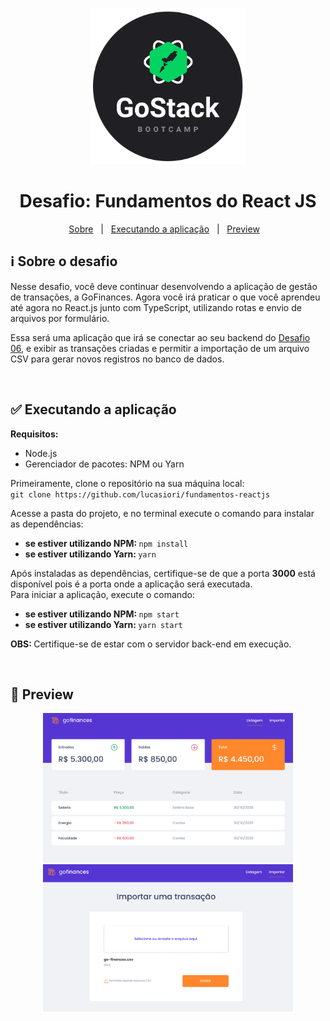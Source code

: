<p align="center">
  <img src="https://github.com/lucasiori/fundamentos-reactjs/blob/master/.github/gostack.png" alt="GoStack" width="250" />
</p>

<h1 align="center">Desafio: Fundamentos do React JS</h1>
<p align="center">
  <a href="#sobre-desafio">Sobre</a> &nbsp;&nbsp;|&nbsp;&nbsp;
  <a href="#executando-aplicacao">Executando a aplicação</a> &nbsp;&nbsp;|&nbsp;&nbsp;
  <a href="#preview-aplicacao">Preview</a> &nbsp;&nbsp;
  
</p>

<h2 id="sobre-desafio">ℹ Sobre o desafio</h2>

<p>
  Nesse desafio, você deve continuar desenvolvendo a aplicação de gestão de transações, a GoFinances. 
  Agora você irá praticar o que você aprendeu até agora no React.js junto com TypeScript, utilizando rotas e envio de arquivos por formulário.
</p>
<p>
  Essa será uma aplicação que irá se conectar ao seu backend do <a href="https://github.com/lucasiori/fundamentos-nodejs" target="_blank">Desafio 06</a>, 
  e exibir as transações criadas e permitir a importação de um arquivo CSV para gerar novos registros no banco de dados.
</p>

<br />

<h2 id="executando-aplicacao">✅ Executando a aplicação</h2>

<strong>Requisitos:</strong>
<ul>
  <li>Node.js</li>
  <li>Gerenciador de pacotes: NPM ou Yarn</li>
</ul>

<p>
  Primeiramente, clone o repositório na sua máquina local: <br />
  <code>git clone https://github.com/lucasiori/fundamentos-reactjs</code>
</p>

<p>
  Acesse a pasta do projeto, e no terminal execute o comando para instalar as dependências: <br />
  <ul>
    <li>
      <strong>se estiver utilizando NPM: </strong>
      <code>npm install</code>
    </li>
    <li>
      <strong>se estiver utilizando Yarn: </strong>
      <code>yarn</code>
    </li>
  </ul>
</p>

<p>
  Após instaladas as dependências, certifique-se de que a porta <strong>3000</strong> está disponível pois é a porta onde a aplicação será executada. <br />
  Para iniciar a aplicação, execute o comando: <br />
  <ul>
    <li>
      <strong>se estiver utilizando NPM: </strong>
      <code>npm start</code>
    </li>
    <li>
      <strong>se estiver utilizando Yarn: </strong>
      <code>yarn start</code>
    </li>
  </ul>
</p>

<p>
  <strong>OBS: </strong> Certifique-se de estar com o servidor back-end em execução.
</p>

<br />

<h2 id="preview-aplicacao">👀 Preview</h2>

<p align="center">
  <img src="https://github.com/lucasiori/fundamentos-reactjs/blob/master/.github/screenshot1.png" alt="Preview" width="400" />
  <img src="https://github.com/lucasiori/fundamentos-reactjs/blob/master/.github/screenshot2.png" alt="Preview" width="400" />
</p>
